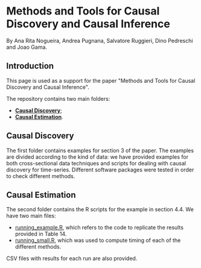 # Methods and Tools for Causal Discovery and Causal Inference
By Ana Rita Nogueira, Andrea Pugnana, Salvatore Ruggieri, Dino Pedreschi and Joao Gama.

## Introduction

This page is used as a support for the paper "Methods and Tools for Causal Discovery and Causal Inference".

The repository contains two main folders:

* **[Causal Discovery](https://github.com/AnaRitaNogueira/Methods-and-Tools-for-Causal-Discovery-and-Causal-Inference/tree/main/3.%20Causal%20Discovery)**;
* **[Causal Estimation](https://github.com/AnaRitaNogueira/Methods-and-Tools-for-Causal-Discovery-and-Causal-Inference/tree/main/4.%20Causal%20Estimation)**.

## Causal Discovery
The first folder contains examples for section 3 of the paper. The examples are divided according to the kind of data: we have provided examples for both cross-sectional data techniques and scripts for dealing with causal discovery for time-series. Different software packages were tested in order to check different methods.

## Causal Estimation
The second folder contains the R scripts for the example in section 4.4. 
We have two main files:

* [running_example.R](https://github.com/AnaRitaNogueira/Methods-and-Tools-for-Causal-Discovery-and-Causal-Inference/blob/main/4.%20Causal%20Estimation/running_example.R), which refers to the code to replicate the results provided in Table 14.
* [running_small.R](https://github.com/AnaRitaNogueira/Methods-and-Tools-for-Causal-Discovery-and-Causal-Inference/blob/main/4.%20Causal%20Estimation/running_small.R), which was used to compute timing of each of the different methods.

CSV files with results for each run are also provided.
